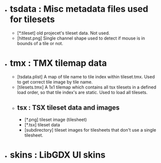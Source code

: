  * # tsdata : Misc metadata files used for tilesets
	- [*.tileset] old projecet's tileset data. Not used.
	- [hittest.png] Single channel shape used to detect if mouse is in bounds of a tile or not.
 * # tmx : TMX tilemap data
	- [tsdata.plist] A map of tile name to tile index within tileset.tmx. Used to get correct tile image by tile name.
	- [tilesets.tmx] A 1x1 tilemap which contains all tsx tilesets in a defined load order, so that tile index's are static. Used to load all tilesets.
	- ## tsx : TSX tileset data and images
		- [*.png] tileset image (tilesheet)
		- [*.tsx] tileset data
		- [subdirectory] tileset images for tilesheets that don't use a single tilesheet.
 * # skins : LibGDX UI skins